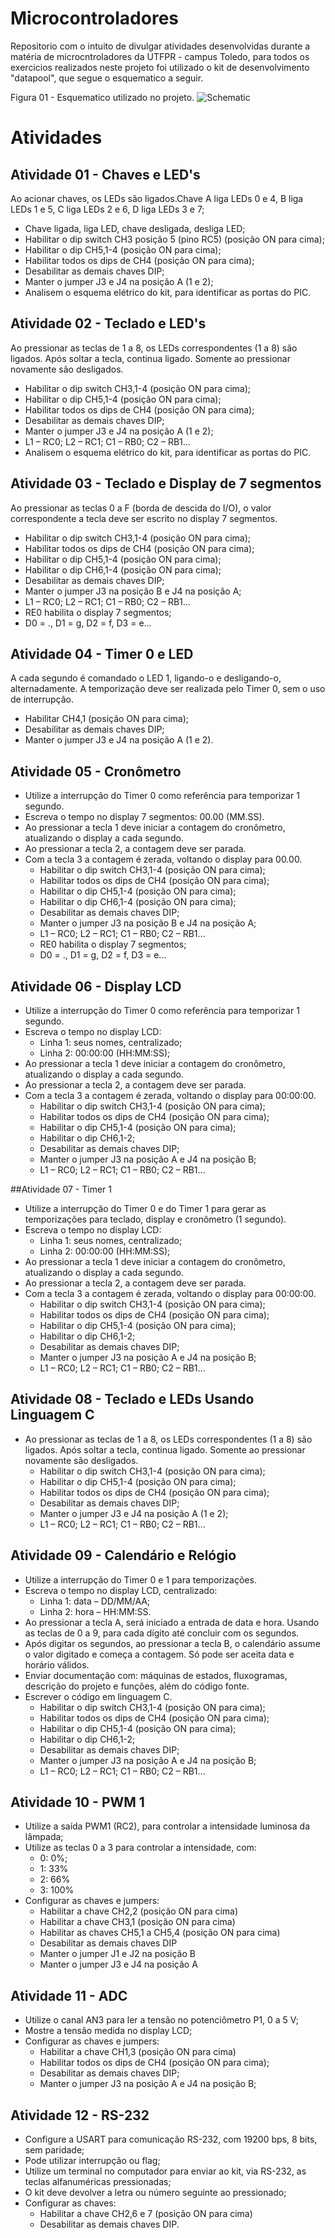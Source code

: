 # Microcontroladores
Repositorio com o intuito de divulgar atividades desenvolvidas durante a matéria de microcntroladores da UTFPR - campus Toledo, para todos os exercicios realizados neste projeto foi utilizado o kit de desenvolvimento "datapool", que segue o esquematico a seguir.

Figura 01 - Esquematico utilizado no projeto.
![Schematic](https://github.com/capsmilani/microcontroladores/blob/main/M%C3%B3dulo.png?raw=true)


# Atividades

## Atividade 01 - Chaves e LED's
Ao acionar chaves, os LEDs são ligados.Chave A liga LEDs 0 e 4, B liga LEDs 1 e 5, C liga LEDs 2 e 6, D liga LEDs 3 e 7;
* Chave ligada, liga LED, chave desligada, desliga LED;
* Habilitar o dip switch CH3 posição 5 (pino RC5) (posição ON para cima);
* Habilitar o dip CH5,1-4 (posição ON para cima);
* Habilitar todos os dips de CH4 (posição ON para cima);
* Desabilitar as demais chaves DIP;
* Manter o jumper J3 e J4 na posição A (1 e 2);
* Analisem o esquema elétrico do kit, para identificar as portas do PIC.

## Atividade 02 - Teclado e LED's
Ao pressionar as teclas de 1 a 8, os LEDs correspondentes (1 a 8) são ligados. Após soltar a tecla, continua ligado. Somente ao pressionar novamente são desligados.
* Habilitar o dip switch CH3,1-4 (posição ON para cima);
* Habilitar o dip CH5,1-4 (posição ON para cima);
* Habilitar todos os dips de CH4 (posição ON para cima);
* Desabilitar as demais chaves DIP;
* Manter o jumper J3 e J4 na posição A (1 e 2);
* L1 – RC0; L2 – RC1; C1 – RB0; C2 – RB1...
* Analisem o esquema elétrico do kit, para identificar as portas do PIC.

## Atividade 03 - Teclado e Display de 7 segmentos
Ao pressionar as teclas 0 a F (borda de descida do I/O), o valor correspondente a tecla deve ser escrito no display 7 segmentos.
* Habilitar o dip switch CH3,1-4 (posição ON para cima);
* Habilitar todos os dips de CH4 (posição ON para cima);
* Habilitar o dip CH5,1-4 (posição ON para cima);
* Habilitar o dip CH6,1-4 (posição ON para cima);
* Desabilitar as demais chaves DIP;
* Manter o jumper J3 na posição B e J4 na posição A;
* L1 – RC0; L2 – RC1; C1 – RB0; C2 – RB1...
* RE0 habilita o display 7 segmentos;
* D0 = ., D1 = g, D2 = f, D3 = e...

## Atividade 04 - Timer 0 e LED
A cada segundo é comandado o LED 1, ligando-o e desligando-o, alternadamente. A temporização deve ser realizada pelo Timer 0, sem o uso de interrupção.
* Habilitar CH4,1 (posição ON para cima);
* Desabilitar as demais chaves DIP;
* Manter o jumper J3 e J4 na posição A (1 e 2).

## Atividade 05 - Cronômetro
* Utilize a interrupção do Timer 0 como referência para temporizar 1 segundo.
* Escreva o tempo no display 7 segmentos: 00.00 (MM.SS).
* Ao pressionar a tecla 1 deve iniciar a contagem do cronômetro, atualizando o display a cada segundo.
* Ao pressionar a tecla 2, a contagem deve ser parada.
* Com a tecla 3 a contagem é zerada, voltando o display para 00.00.
  - Habilitar o dip switch CH3,1-4 (posição ON para cima);
  - Habilitar todos os dips de CH4 (posição ON para cima);
  - Habilitar o dip CH5,1-4 (posição ON para cima);
  - Habilitar o dip CH6,1-4 (posição ON para cima);
  - Desabilitar as demais chaves DIP;
  - Manter o jumper J3 na posição B e J4 na posição A;
  - L1 – RC0; L2 – RC1; C1 – RB0; C2 – RB1...
  - RE0 habilita o display 7 segmentos;
  - D0 = ., D1 = g, D2 = f, D3 = e...
 
 ## Atividade 06 - Display LCD

* Utilize a interrupção do Timer 0 como referência para temporizar 1 segundo.
* Escreva o tempo no display LCD:
  - Linha 1: seus nomes, centralizado;
  - Linha 2: 00:00:00 (HH:MM:SS);
* Ao pressionar a tecla 1 deve iniciar a contagem do cronômetro, atualizando o display a cada segundo.
* Ao pressionar a tecla 2, a contagem deve ser parada.
* Com a tecla 3 a contagem é zerada, voltando o display para 00:00:00.
  - Habilitar o dip switch CH3,1-4 (posição ON para cima);
  - Habilitar todos os dips de CH4 (posição ON para cima);
  - Habilitar o dip CH5,1-4 (posição ON para cima);
  - Habilitar o dip CH6,1-2;
  - Desabilitar as demais chaves DIP;
  - Manter o jumper J3 na posição A e J4 na posição B;
  - L1 – RC0; L2 – RC1; C1 – RB0; C2 – RB1...
 
##Atividade 07 - Timer 1

* Utilize a interrupção do Timer 0 e do Timer 1 para gerar as temporizações para teclado, display e cronômetro (1 segundo).
* Escreva o tempo no display LCD:
  - Linha 1: seus nomes, centralizado;
  - Linha 2: 00:00:00 (HH:MM:SS);
* Ao pressionar a tecla 1 deve iniciar a contagem do cronômetro, atualizando o display a cada segundo.
* Ao pressionar a tecla 2, a contagem deve ser parada.
* Com a tecla 3 a contagem é zerada, voltando o display para 00:00:00.
  - Habilitar o dip switch CH3,1-4 (posição ON para cima);
  - Habilitar todos os dips de CH4 (posição ON para cima);
  - Habilitar o dip CH5,1-4 (posição ON para cima);
  - Habilitar o dip CH6,1-2;
  - Desabilitar as demais chaves DIP;
  - Manter o jumper J3 na posição A e J4 na posição B;
  - L1 – RC0; L2 – RC1; C1 – RB0; C2 – RB1...

## Atividade 08 - Teclado e LEDs Usando Linguagem C

* Ao pressionar as teclas de 1 a 8, os LEDs correspondentes (1 a 8) são ligados. Após soltar a tecla, continua ligado. Somente ao pressionar novamente são desligados.
  - Habilitar o dip switch CH3,1-4 (posição ON para cima);
  - Habilitar o dip CH5,1-4 (posição ON para cima);
  - Habilitar todos os dips de CH4 (posição ON para cima);
  - Desabilitar as demais chaves DIP;
  - Manter o jumper J3 e J4 na posição A (1 e 2);
  - L1 – RC0; L2 – RC1; C1 – RB0; C2 – RB1...
 
## Atividade 09 - Calendário e Relógio

* Utilize a interrupção do Timer 0 e 1 para temporizações.
* Escreva o tempo no display LCD, centralizado:
  - Linha 1: data – DD/MM/AA;
  - Linha 2: hora – HH:MM:SS.
* Ao pressionar a tecla A, será iniciado a entrada de data e hora. Usando as teclas de 0 a 9, para cada dígito até concluir com os segundos.
* Após digitar os segundos, ao pressionar a tecla B, o calendário assume o valor digitado e começa a contagem. Só pode ser aceita data e horário válidos.
* Enviar documentação com: máquinas de estados, fluxogramas, descrição do projeto e funções, além do código fonte.
* Escrever o código em linguagem C.
  - Habilitar o dip switch CH3,1-4 (posição ON para cima);
  - Habilitar todos os dips de CH4 (posição ON para cima);
  - Habilitar o dip CH5,1-4 (posição ON para cima);
  - Habilitar o dip CH6,1-2;
  - Desabilitar as demais chaves DIP;
  - Manter o jumper J3 na posição A e J4 na posição B;
  - L1 – RC0; L2 – RC1; C1 – RB0; C2 – RB1...

## Atividade 10 - PWM 1

* Utilize a saída PWM1 (RC2), para controlar a intensidade luminosa da lâmpada;
* Utilize as teclas 0 a 3 para controlar a intensidade, com:
  - 0: 0%;
  - 1: 33%
  - 2: 66%
  - 3: 100%
* Configurar as chaves e jumpers:
  - Habilitar a chave CH2,2 (posição ON para cima)
  - Habilitar a chave CH3,1 (posição ON para cima)
  - Habilitar as chaves CH5,1 a CH5,4 (posição ON para cima)
  - Desabilitar as demais chaves DIP
  - Manter o jumper J1 e J2 na posição B
  - Manter o jumper J3 e J4 na posição A

## Atividade 11 - ADC

* Utilize o canal AN3 para ler a tensão no potenciômetro P1, 0 a 5 V;
* Mostre a tensão medida no display LCD;
* Configurar as chaves e jumpers:
  - Habilitar a chave CH1,3 (posição ON para cima)
  - Habilitar todos os dips de CH4 (posição ON para cima);
  - Desabilitar as demais chaves DIP;
  - Manter o jumper J3 na posição A e J4 na posição B;

## Atividade 12 - RS-232

* Configure a USART para comunicação RS-232, com 19200 bps, 8 bits, sem paridade;
* Pode utilizar interrupção ou flag;
* Utilize um terminal no computador para enviar ao kit, via RS-232, as teclas alfanuméricas pressionadas;
* O kit deve devolver a letra ou número seguinte ao pressionado;
* Configurar as chaves:
  - Habilitar a chave CH2,6 e 7 (posição ON para cima)
  - Desabilitar as demais chaves DIP.
 
 
 
 
 
 
 
 
 
 
 
 
 
 
 
